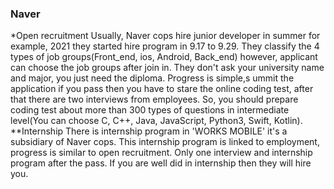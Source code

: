 ### Naver
*Open recruitment
Usually, Naver cops hire junior developer in summer  for example, 2021 they started hire program in 9.17 to 9.29.
They classify the 4 types of job groups(Front_end, ios, Android, Back_end) however, applicant can choose the job groups after join in.
They don't ask your university name and major, you just need the diploma.
Progress is simple,s ummit the application if you pass then you have to stare the online coding test, after that there are two interviews from employees.
So, you should prepare coding test about more than 300 types of questions in intermediate level(You can choose C, C++, Java, JavaScript, Python3, Swift, Kotlin).
**Internship
There is internship program in 'WORKS MOBILE' it's a subsidiary of Naver cops.
This internship program is linked to employment, progress is similar to open recruitment. Only one interview and internship program after the pass. If you are well did in internship then they will hire you.